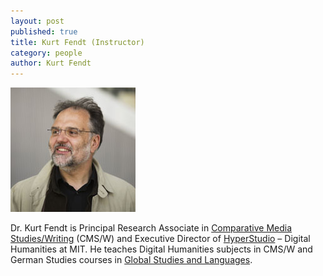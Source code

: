 ```yaml
---
layout: post
published: true
title: Kurt Fendt (Instructor)
category: people
author: Kurt Fendt
---
```


![Kurt.jpg](/_posts/Kurt.jpg)

Dr. Kurt Fendt is Principal Research Associate in [Comparative Media Studies/Writing](http://cmsw.mit.edu) (CMS/W) and Executive Director of [HyperStudio](http://hyperstudio.mit.edu) – Digital Humanities at MIT. He teaches Digital Humanities subjects in CMS/W and German Studies courses in [Global Studies and Languages](http://mitgsl.mit.edu).